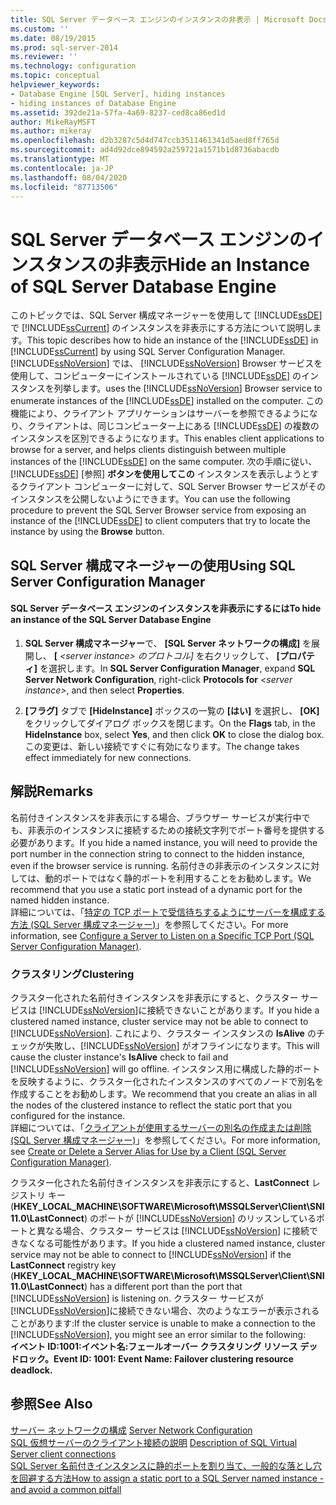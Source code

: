 ```yaml
---
title: SQL Server データベース エンジンのインスタンスの非表示 | Microsoft Docs
ms.custom: ''
ms.date: 08/19/2015
ms.prod: sql-server-2014
ms.reviewer: ''
ms.technology: configuration
ms.topic: conceptual
helpviewer_keywords:
- Database Engine [SQL Server], hiding instances
- hiding instances of Database Engine
ms.assetid: 392de21a-57fa-4a69-8237-ced8ca86ed1d
author: MikeRayMSFT
ms.author: mikeray
ms.openlocfilehash: d2b3287c5d4d747ccb3511461341d5aed8ff765d
ms.sourcegitcommit: ad4d92dce894592a259721a1571b1d8736abacdb
ms.translationtype: MT
ms.contentlocale: ja-JP
ms.lasthandoff: 08/04/2020
ms.locfileid: "87713506"
---
```

# <a name="hide-an-instance-of-sql-server-database-engine"></a><span data-ttu-id="92649-102">SQL Server データベース エンジンのインスタンスの非表示</span><span class="sxs-lookup"><span data-stu-id="92649-102">Hide an Instance of SQL Server Database Engine</span></span>
  <span data-ttu-id="92649-103">このトピックでは、SQL Server 構成マネージャーを使用して [!INCLUDE[ssDE](../../includes/ssde-md.md)] で [!INCLUDE[ssCurrent](../../includes/sscurrent-md.md)] のインスタンスを非表示にする方法について説明します。</span><span class="sxs-lookup"><span data-stu-id="92649-103">This topic describes how to hide an instance of the [!INCLUDE[ssDE](../../includes/ssde-md.md)] in [!INCLUDE[ssCurrent](../../includes/sscurrent-md.md)] by using SQL Server Configuration Manager.</span></span> [!INCLUDE[ssNoVersion](../../includes/ssnoversion-md.md)] <span data-ttu-id="92649-104">では、 [!INCLUDE[ssNoVersion](../../includes/ssnoversion-md.md)] Browser サービスを使用して、コンピューターにインストールされている [!INCLUDE[ssDE](../../includes/ssde-md.md)] のインスタンスを列挙します。</span><span class="sxs-lookup"><span data-stu-id="92649-104">uses the [!INCLUDE[ssNoVersion](../../includes/ssnoversion-md.md)] Browser service to enumerate instances of the [!INCLUDE[ssDE](../../includes/ssde-md.md)] installed on the computer.</span></span> <span data-ttu-id="92649-105">この機能により、クライアント アプリケーションはサーバーを参照できるようになり、クライアントは、同じコンピューター上にある [!INCLUDE[ssDE](../../includes/ssde-md.md)] の複数のインスタンスを区別できるようになります。</span><span class="sxs-lookup"><span data-stu-id="92649-105">This enables client applications to browse for a server, and helps clients distinguish between multiple instances of the [!INCLUDE[ssDE](../../includes/ssde-md.md)] on the same computer.</span></span> <span data-ttu-id="92649-106">次の手順に従い、 [!INCLUDE[ssDE](../../includes/ssde-md.md)] [参照] **ボタンを使用してこの** インスタンスを表示しようとするクライアント コンピューターに対して、SQL Server Browser サービスがそのインスタンスを公開しないようにできます。</span><span class="sxs-lookup"><span data-stu-id="92649-106">You can use the following procedure to prevent the SQL Server Browser service from exposing an instance of the [!INCLUDE[ssDE](../../includes/ssde-md.md)] to client computers that try to locate the instance by using the **Browse** button.</span></span>  
  
##  <a name="using-sql-server-configuration-manager"></a><a name="SSMSProcedure"></a> <span data-ttu-id="92649-107">SQL Server 構成マネージャーの使用</span><span class="sxs-lookup"><span data-stu-id="92649-107">Using SQL Server Configuration Manager</span></span>  
  
#### <a name="to-hide-an-instance-of-the-sql-server-database-engine"></a><span data-ttu-id="92649-108">SQL Server データベース エンジンのインスタンスを非表示にするには</span><span class="sxs-lookup"><span data-stu-id="92649-108">To hide an instance of the SQL Server Database Engine</span></span>  
  
1.  <span data-ttu-id="92649-109">**SQL Server 構成マネージャー**で、 **[SQL Server ネットワークの構成]** を展開し、 **[** *\<server instance> のプロトコル]* を右クリックして、 **[プロパティ]** を選択します。</span><span class="sxs-lookup"><span data-stu-id="92649-109">In **SQL Server Configuration Manager**, expand **SQL Server Network Configuration**, right-click **Protocols for** *\<server instance>*, and then select **Properties**.</span></span>  
  
2.  <span data-ttu-id="92649-110">**[フラグ]** タブで **[HideInstance]** ボックスの一覧の **[はい]** を選択し、 **[OK]** をクリックしてダイアログ ボックスを閉じます。</span><span class="sxs-lookup"><span data-stu-id="92649-110">On the **Flags** tab, in the **HideInstance** box, select **Yes**, and then click **OK** to close the dialog box.</span></span> <span data-ttu-id="92649-111">この変更は、新しい接続ですぐに有効になります。</span><span class="sxs-lookup"><span data-stu-id="92649-111">The change takes effect immediately for new connections.</span></span>  
  
## <a name="remarks"></a><span data-ttu-id="92649-112">解説</span><span class="sxs-lookup"><span data-stu-id="92649-112">Remarks</span></span>  
 <span data-ttu-id="92649-113">名前付きインスタンスを非表示にする場合、ブラウザー サービスが実行中でも、非表示のインスタンスに接続するための接続文字列でポート番号を提供する必要があります。</span><span class="sxs-lookup"><span data-stu-id="92649-113">If you hide a named instance, you will need to provide the port number in the connection string to connect to the hidden instance, even if the browser service is running.</span></span> <span data-ttu-id="92649-114">名前付きの非表示のインスタンスに対しては、動的ポートではなく静的ポートを利用することをお勧めします。</span><span class="sxs-lookup"><span data-stu-id="92649-114">We recommend that you use a static port instead of a dynamic port for the named hidden instance.</span></span>  
  <span data-ttu-id="92649-115">詳細については、「[特定の TCP ポートで受信待ちするようにサーバーを構成する方法 &#40;SQL Server 構成マネージャー&#41;](configure-a-server-to-listen-on-a-specific-tcp-port.md)」を参照してください。</span><span class="sxs-lookup"><span data-stu-id="92649-115">For more information, see [Configure a Server to Listen on a Specific TCP Port &#40;SQL Server Configuration Manager&#41;](configure-a-server-to-listen-on-a-specific-tcp-port.md).</span></span>  
  
### <a name="clustering"></a><span data-ttu-id="92649-116">クラスタリング</span><span class="sxs-lookup"><span data-stu-id="92649-116">Clustering</span></span>  
 <span data-ttu-id="92649-117">クラスター化された名前付きインスタンスを非表示にすると、クラスター サービスは [!INCLUDE[ssNoVersion](../../includes/ssnoversion-md.md)]に接続できないことがあります。</span><span class="sxs-lookup"><span data-stu-id="92649-117">If you hide a clustered named instance, cluster service may not be able to connect to [!INCLUDE[ssNoVersion](../../includes/ssnoversion-md.md)].</span></span> <span data-ttu-id="92649-118">これにより、クラスター インスタンスの **IsAlive** のチェックが失敗し、[!INCLUDE[ssNoVersion](../../includes/ssnoversion-md.md)] がオフラインになります。</span><span class="sxs-lookup"><span data-stu-id="92649-118">This will cause the cluster instance's **IsAlive** check to fail and [!INCLUDE[ssNoVersion](../../includes/ssnoversion-md.md)] will go offline.</span></span> <span data-ttu-id="92649-119">インスタンス用に構成した静的ポートを反映するように、クラスター化されたインスタンスのすべてのノードで別名を作成することをお勧めします。</span><span class="sxs-lookup"><span data-stu-id="92649-119">We recommend that you create an alias in all the nodes of the clustered instance to reflect the static port that you configured for the instance.</span></span>  
 <span data-ttu-id="92649-120">詳細については、「[クライアントが使用するサーバーの別名の作成または削除 &#40;SQL Server 構成マネージャー&#41;](create-or-delete-a-server-alias-for-use-by-a-client.md)」を参照してください。</span><span class="sxs-lookup"><span data-stu-id="92649-120">For more information, see [Create or Delete a Server Alias for Use by a Client &#40;SQL Server Configuration Manager&#41;](create-or-delete-a-server-alias-for-use-by-a-client.md).</span></span>  
  
 <span data-ttu-id="92649-121">クラスター化された名前付きインスタンスを非表示にすると、**LastConnect** レジストリ キー (**HKEY_LOCAL_MACHINE\SOFTWARE\Microsoft\MSSQLServer\Client\SNI11.0\LastConnect**) のポートが [!INCLUDE[ssNoVersion](../../includes/ssnoversion-md.md)] のリッスンしているポートと異なる場合、クラスター サービスは [!INCLUDE[ssNoVersion](../../includes/ssnoversion-md.md)] に接続できなくなる可能性があります。</span><span class="sxs-lookup"><span data-stu-id="92649-121">If you hide a clustered named instance, cluster service may not be able to connect to [!INCLUDE[ssNoVersion](../../includes/ssnoversion-md.md)] if the **LastConnect** registry key (**HKEY_LOCAL_MACHINE\SOFTWARE\Microsoft\MSSQLServer\Client\SNI11.0\LastConnect**) has a different port than the port that [!INCLUDE[ssNoVersion](../../includes/ssnoversion-md.md)] is listening on.</span></span> <span data-ttu-id="92649-122">クラスター サービスが [!INCLUDE[ssNoVersion](../../includes/ssnoversion-md.md)]に接続できない場合、次のようなエラーが表示されることがあります:</span><span class="sxs-lookup"><span data-stu-id="92649-122">If the cluster service is unable to make a connection to the [!INCLUDE[ssNoVersion](../../includes/ssnoversion-md.md)], you might see an error similar to the following:</span></span>  
<span data-ttu-id="92649-123">**イベント ID:1001:イベント名:フェールオーバー クラスタリング リソース デッドロック。**</span><span class="sxs-lookup"><span data-stu-id="92649-123">**Event ID: 1001: Event Name: Failover clustering resource deadlock.**</span></span>  
  
## <a name="see-also"></a><span data-ttu-id="92649-124">参照</span><span class="sxs-lookup"><span data-stu-id="92649-124">See Also</span></span>  
 <span data-ttu-id="92649-125">[サーバー ネットワークの構成](server-network-configuration.md) </span><span class="sxs-lookup"><span data-stu-id="92649-125">[Server Network Configuration](server-network-configuration.md) </span></span>  
 <span data-ttu-id="92649-126">[SQL 仮想サーバーのクライアント接続の説明](https://support.microsoft.com/kb/273673) </span><span class="sxs-lookup"><span data-stu-id="92649-126">[Description of SQL Virtual Server client connections](https://support.microsoft.com/kb/273673) </span></span>  
 [<span data-ttu-id="92649-127">SQL Server 名前付きインスタンスに静的ポートを割り当て、一般的な落とし穴を回避する方法</span><span class="sxs-lookup"><span data-stu-id="92649-127">How to assign a static port to a SQL Server named instance - and avoid a common pitfall</span></span>](https://blogs.msdn.com/b/arvindsh/archive/2012/09/08/how-to-assign-a-static-port-to-a-sql-server-named-instance-and-avoid-a-common-pitfall.aspx)  
  
  
